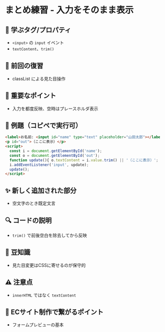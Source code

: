 # まとめ練習 - 入力をそのまま表示

## 🧩 **学ぶタグ/プロパティ**
- `<input>` の `input` イベント
- `textContent`、`trim()`

## 🔁 **前回の復習**
- classList による見た目操作

## 📌 **重要なポイント**
- 入力を都度反映、空時はプレースホルダ表示

## 🧪 **例題（コピペで実行可）**
```html
<label>お名前: <input id="name" type="text" placeholder="山田太郎"></label>
<p id="out">（ここに表示）</p>
<script>
  const i = document.getElementById('name');
  const o = document.getElementById('out');
  function update(){ o.textContent = i.value.trim() || '（ここに表示）'; }
  i.addEventListener('input', update);
  update();
</script>
```

## ✨ **新しく追加された部分**
- 空文字のとき既定文言

## 🔍 **コードの説明**
- `trim()` で前後空白を除去してから反映

## 📖 **豆知識**
- 見た目変更はCSSに寄せるのが保守的

## ⚠️ **注意点**
- `innerHTML` ではなく `textContent`

## 🛒 **ECサイト制作で繋がるポイント**
- フォームプレビューの基本
